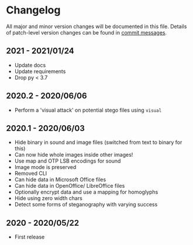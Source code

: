 # Changelog
All major and minor version changes will be documented in this file. Details of
patch-level version changes can be found in [commit messages](../../commits/master).

## 2021 - 2021/01/24
- Update docs
- Update requirements
- Drop py < 3.7

## 2020.2 - 2020/06/06
- Perform a 'visual attack' on potential stego files using `visual`

## 2020.1 - 2020/06/03
- Hide binary in sound and image files (switched from text to binary for this)
- Can now hide whole images inside other images!
- Use map and OTP LSB encodings for sound
- Image mode is preserved
- Removed CLI
- Can hide data in Microsoft Office files
- Can hide data in OpenOffice/ LibreOffice files
- Optionally encrypt data and use a mapping for homoglyphs
- Hide using zero width chars
- Detect some forms of steganography with varying success

## 2020 - 2020/05/22
- First release
